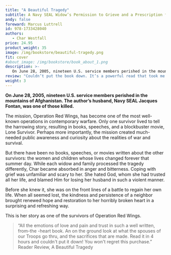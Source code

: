 ```yaml
---
title: "A Beautiful Tragedy"
subtitle: A Navy SEAL Widow’s Permission to Grieve and a Prescription for Hope
andy: false
foreward: Marcus Luttrell
id: 978-1733428040
authors:
   - Char Westfall
price: 24.95
product_weight: 35
image: /img/bookstore/beautiful-tragedy.png
fit: cover
#about_image: /img/bookstore/book_about_1.png
description: >-
   On June 28, 2005, nineteen U.S. service members perished in the mountains of Afghanistan. The author’s husband, Navy SEAL Jacques Fontan, was one of those killed.
review: "Couldn’t put the book down. It’s a powerful read that took me from laughter and brought me to tears. It’s informative, healing and inspirational on so many levels and continued to touch my heart with each page turned."
weight: 3
---
```


**On June 28, 2005, nineteen U.S. service members perished in the mountains of Afghanistan. The author’s husband, Navy SEAL Jacques Fontan, was one of those killed.**

The mission, Operation Red Wings, has become one of the most well-known operations in contemporary warfare. Only one survivor lived to tell the harrowing story, resulting in books, speeches, and a blockbuster movie, Lone Survivor. Perhaps more importantly, the mission created much-needed public awareness and curiosity about the realities of war and survival. 

But there have been no books, speeches, or movies written about the other survivors: the women and children whose lives changed forever that summer day. While each widow and family processed the tragedy differently, Char became absorbed in anger and bitterness. Coping with grief was unfamiliar and scary to her. She hated God, whom she had trusted all her life, and blamed Him for losing her husband in such a violent manner. 

Before she knew it, she was on the front lines of a battle to regain her own life. When all seemed lost, the kindness and persistence of a neighbor brought renewed hope and restoration to her horribly broken heart in a surprising and refreshing way.

This is her story as one of the survivors of Operation Red Wings.

> “All the emotions of love and pain and trust in such a well written, from-the -heart book. An on the ground look at what the spouses of our Troops go thru, and the sacrifices that are made. Read it in 4 hours and couldn't put it down! You won't regret this purchase.” 
> Reader Review, A Beautiful Tragedy 